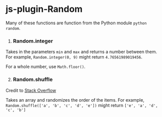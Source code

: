 # js-plugin-Random

Many of these functions are function from the Python module ```python random```.
1. ### Random.integer
  Takes in the parameters `min` and `max` and returns a number between them. 
  For example, `Random.integer(0, 9)` might return `4.76561989019456`.

  For a whole number, use `Math.floor()`.
   
2. ### Random.shuffle
  Credit to [Stack Overflow](https://stackoverflow.com/a/12646864)
  
  Takes an array and randomizes the order of the items. 
  For example, 
  `Random.shuffle(['a', 'b', 'c', 'd', 'e'])` 
  might return
  `['e', 'a', 'd', 'c', 'b']`
